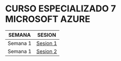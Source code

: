 # CURSO ESPECIALIZADO 7 MICROSOFT AZURE

| SEMANA | SESION | 
|---|---|
|Semana 1 |[Sesion 1](/sesion1.md)|
|Semana 1 | [Sesion 2](/sesion2.md) |
